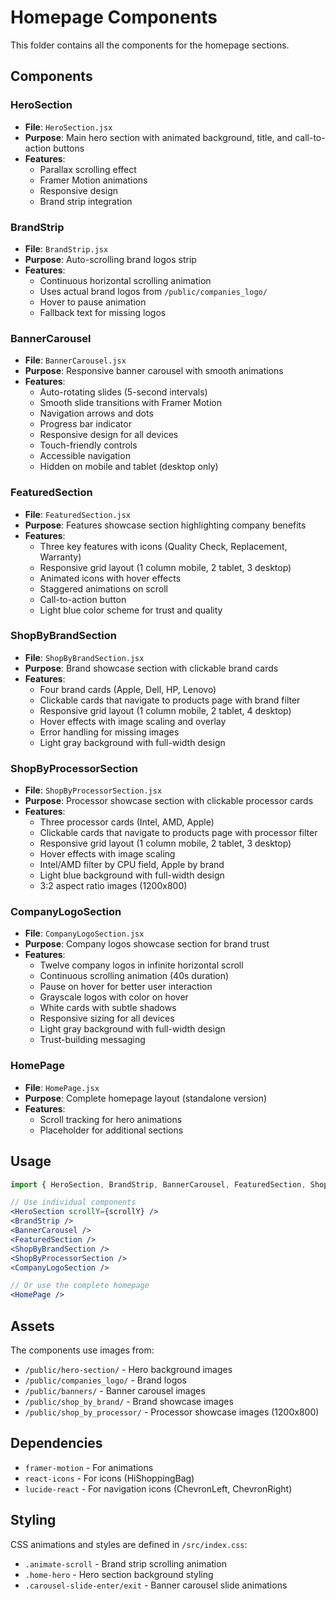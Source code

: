 # Homepage Components

This folder contains all the components for the homepage sections.

## Components

### HeroSection

- **File**: `HeroSection.jsx`
- **Purpose**: Main hero section with animated background, title, and call-to-action buttons
- **Features**:
  - Parallax scrolling effect
  - Framer Motion animations
  - Responsive design
  - Brand strip integration

### BrandStrip

- **File**: `BrandStrip.jsx`
- **Purpose**: Auto-scrolling brand logos strip
- **Features**:
  - Continuous horizontal scrolling animation
  - Uses actual brand logos from `/public/companies_logo/`
  - Hover to pause animation
  - Fallback text for missing logos

### BannerCarousel

- **File**: `BannerCarousel.jsx`
- **Purpose**: Responsive banner carousel with smooth animations
- **Features**:
  - Auto-rotating slides (5-second intervals)
  - Smooth slide transitions with Framer Motion
  - Navigation arrows and dots
  - Progress bar indicator
  - Responsive design for all devices
  - Touch-friendly controls
  - Accessible navigation
  - Hidden on mobile and tablet (desktop only)

### FeaturedSection

- **File**: `FeaturedSection.jsx`
- **Purpose**: Features showcase section highlighting company benefits
- **Features**:
  - Three key features with icons (Quality Check, Replacement, Warranty)
  - Responsive grid layout (1 column mobile, 2 tablet, 3 desktop)
  - Animated icons with hover effects
  - Staggered animations on scroll
  - Call-to-action button
  - Light blue color scheme for trust and quality

### ShopByBrandSection

- **File**: `ShopByBrandSection.jsx`
- **Purpose**: Brand showcase section with clickable brand cards
- **Features**:
  - Four brand cards (Apple, Dell, HP, Lenovo)
  - Clickable cards that navigate to products page with brand filter
  - Responsive grid layout (1 column mobile, 2 tablet, 4 desktop)
  - Hover effects with image scaling and overlay
  - Error handling for missing images
  - Light gray background with full-width design

### ShopByProcessorSection

- **File**: `ShopByProcessorSection.jsx`
- **Purpose**: Processor showcase section with clickable processor cards
- **Features**:
  - Three processor cards (Intel, AMD, Apple)
  - Clickable cards that navigate to products page with processor filter
  - Responsive grid layout (1 column mobile, 2 tablet, 3 desktop)
  - Hover effects with image scaling
  - Intel/AMD filter by CPU field, Apple by brand
  - Light blue background with full-width design
  - 3:2 aspect ratio images (1200x800)

### CompanyLogoSection

- **File**: `CompanyLogoSection.jsx`
- **Purpose**: Company logos showcase section for brand trust
- **Features**:
  - Twelve company logos in infinite horizontal scroll
  - Continuous scrolling animation (40s duration)
  - Pause on hover for better user interaction
  - Grayscale logos with color on hover
  - White cards with subtle shadows
  - Responsive sizing for all devices
  - Light gray background with full-width design
  - Trust-building messaging

### HomePage

- **File**: `HomePage.jsx`
- **Purpose**: Complete homepage layout (standalone version)
- **Features**:
  - Scroll tracking for hero animations
  - Placeholder for additional sections

## Usage

```jsx
import { HeroSection, BrandStrip, BannerCarousel, FeaturedSection, ShopByBrandSection, ShopByProcessorSection, CompanyLogoSection, HomePage } from '../components/homepage';

// Use individual components
<HeroSection scrollY={scrollY} />
<BrandStrip />
<BannerCarousel />
<FeaturedSection />
<ShopByBrandSection />
<ShopByProcessorSection />
<CompanyLogoSection />

// Or use the complete homepage
<HomePage />
```

## Assets

The components use images from:

- `/public/hero-section/` - Hero background images
- `/public/companies_logo/` - Brand logos
- `/public/banners/` - Banner carousel images
- `/public/shop_by_brand/` - Brand showcase images
- `/public/shop_by_processor/` - Processor showcase images (1200x800)

## Dependencies

- `framer-motion` - For animations
- `react-icons` - For icons (HiShoppingBag)
- `lucide-react` - For navigation icons (ChevronLeft, ChevronRight)

## Styling

CSS animations and styles are defined in `/src/index.css`:

- `.animate-scroll` - Brand strip scrolling animation
- `.home-hero` - Hero section background styling
- `.carousel-slide-enter/exit` - Banner carousel slide animations

